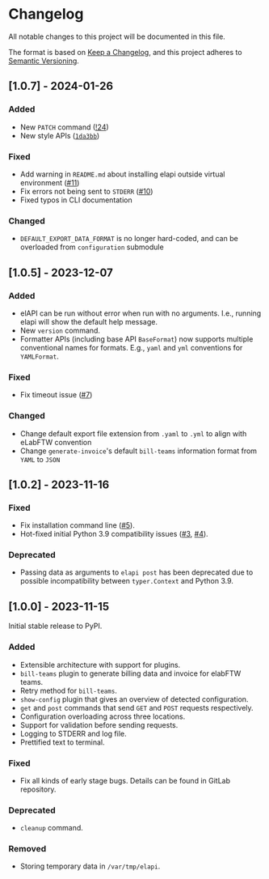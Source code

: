 # Changelog

All notable changes to this project will be documented in this file.

The format is based on [Keep a Changelog](https://keepachangelog.com/en/1.0.0/),
and this project adheres to [Semantic Versioning](https://semver.org/spec/v2.0.0.html).

## [1.0.7] - 2024-01-26

### Added

- New `PATCH` command ([!24](https://gitlab.urz.uni-heidelberg.de/urz-elabftw/elapi/-/merge_requests/24))
- New style APIs ([`1da3bb`](https://gitlab.urz.uni-heidelberg.de/urz-elabftw/elapi/-/commit/1da3bb1a2bf6f97aea3106e628bf50ef065cf838))

### Fixed

- Add warning in `README.md` about installing elapi outside virtual environment ([#11](https://gitlab.urz.uni-heidelberg.de/urz-elabftw/elapi/-/issues/11))
- Fix errors not being sent to `STDERR` ([#10](https://gitlab.urz.uni-heidelberg.de/urz-elabftw/elapi/-/issues/10))
- Fixed typos in CLI documentation

### Changed

- `DEFAULT_EXPORT_DATA_FORMAT` is no longer hard-coded, and can be overloaded from `configuration` submodule

## [1.0.5] - 2023-12-07

### Added

- elAPI can be run without error when run with no arguments. I.e., running elapi will show the default help message.
- New `version` command.
- Formatter APIs (including base API `BaseFormat`) now supports multiple conventional names for formats. E.g., `yaml` and `yml` conventions for `YAMLFormat`.

### Fixed

- Fix timeout issue ([#7](https://gitlab.urz.uni-heidelberg.de/urz-elabftw/elapi/-/issues/7))

### Changed

- Change default export file extension from `.yaml` to `.yml` to align with eLabFTW convention
- Change `generate-invoice`'s default `bill-teams` information format from `YAML` to `JSON`

## [1.0.2] - 2023-11-16

### Fixed

- Fix installation command line ([#5](https://gitlab.urz.uni-heidelberg.de/urz-elabftw/elapi/-/issues/5)).
- Hot-fixed initial Python 3.9 compatibility
  issues ([#3](https://gitlab.urz.uni-heidelberg.de/urz-elabftw/elapi/-/issues/3), [#4](https://gitlab.urz.uni-heidelberg.de/urz-elabftw/elapi/-/issues/4)).

### Deprecated

- Passing data as arguments to `elapi post` has been deprecated due to possible incompatibility between `typer.Context`
  and
  Python 3.9.

## [1.0.0] - 2023-11-15

Initial stable release to PyPI.

### Added

- Extensible architecture with support for plugins.
- `bill-teams` plugin to generate billing data and invoice for elabFTW teams.
- Retry method for `bill-teams`.
- `show-config` plugin that gives an overview of detected configuration.
- `get` and `post` commands that send `GET` and `POST` requests respectively.
- Configuration overloading across three locations.
- Support for validation before sending requests.
- Logging to STDERR and log file.
- Prettified text to terminal.

### Fixed

- Fix all kinds of early stage bugs. Details can be found in GitLab repository.

### Deprecated

- `cleanup` command.

### Removed

- Storing temporary data in `/var/tmp/elapi`.
